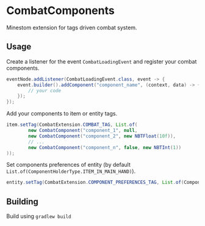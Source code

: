 # CombatComponents
Minestom extension for tags driven combat system.


## Usage
Create a listener for the event `CombatLoadingEvent` and register your combat components.

```java
eventNode.addListener(CombatLoadingEvent.class, event -> {
    event.builder().addComponent("component_name", (context, data) -> {
        // your code
    });
});
```

Add your components to item or entity tags.

```java
item.setTag(CombatExtension.COMBAT_TAG, List.of(
        new CombatComponent("component_1", null,
        new CombatComponent("component_2", new NBTFloat(10f)),
        // ...
        new CombatComponent("component_n", false, new NBTInt(1))
));
```

Set components preferences of entity (by default `List.of(ComponentHolderType.ITEM_IN_MAIN_HAND)`).

```java
entity.setTag(CombatExtension.COMPONENT_PREFERENCES_TAG, List.of(ComponentHolderType.ITEM_IN_MAIN_HAND, ComponentHolderType.ENTITY));
```


## Building
Build using `gradlew build`